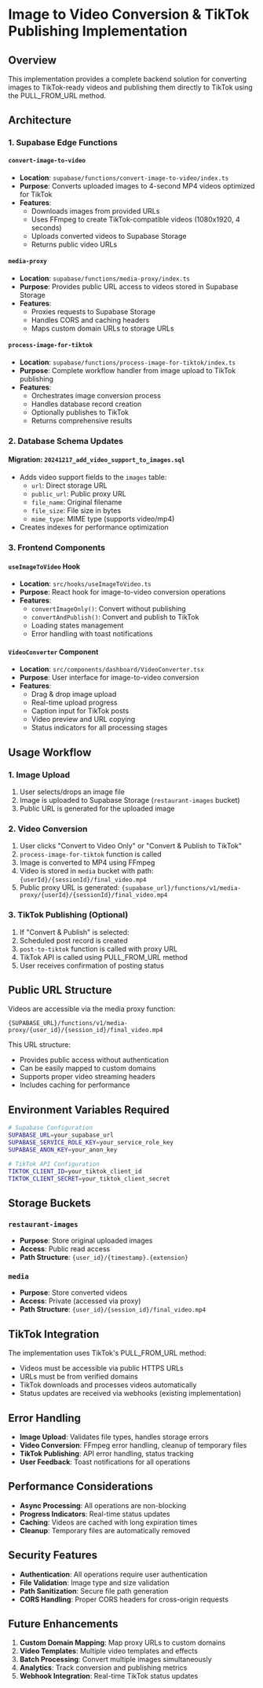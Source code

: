 # Image to Video Conversion & TikTok Publishing Implementation

## Overview

This implementation provides a complete backend solution for converting images to TikTok-ready videos and publishing them directly to TikTok using the PULL_FROM_URL method.

## Architecture

### 1. Supabase Edge Functions

#### `convert-image-to-video`
- **Location**: `supabase/functions/convert-image-to-video/index.ts`
- **Purpose**: Converts uploaded images to 4-second MP4 videos optimized for TikTok
- **Features**:
  - Downloads images from provided URLs
  - Uses FFmpeg to create TikTok-compatible videos (1080x1920, 4 seconds)
  - Uploads converted videos to Supabase Storage
  - Returns public video URLs

#### `media-proxy`
- **Location**: `supabase/functions/media-proxy/index.ts`
- **Purpose**: Provides public URL access to videos stored in Supabase Storage
- **Features**:
  - Proxies requests to Supabase Storage
  - Handles CORS and caching headers
  - Maps custom domain URLs to storage URLs

#### `process-image-for-tiktok`
- **Location**: `supabase/functions/process-image-for-tiktok/index.ts`
- **Purpose**: Complete workflow handler from image upload to TikTok publishing
- **Features**:
  - Orchestrates image conversion process
  - Handles database record creation
  - Optionally publishes to TikTok
  - Returns comprehensive results

### 2. Database Schema Updates

#### Migration: `20241217_add_video_support_to_images.sql`
- Adds video support fields to the `images` table:
  - `url`: Direct storage URL
  - `public_url`: Public proxy URL
  - `file_name`: Original filename
  - `file_size`: File size in bytes
  - `mime_type`: MIME type (supports video/mp4)
- Creates indexes for performance optimization

### 3. Frontend Components

#### `useImageToVideo` Hook
- **Location**: `src/hooks/useImageToVideo.ts`
- **Purpose**: React hook for image-to-video conversion operations
- **Features**:
  - `convertImageOnly()`: Convert without publishing
  - `convertAndPublish()`: Convert and publish to TikTok
  - Loading states management
  - Error handling with toast notifications

#### `VideoConverter` Component
- **Location**: `src/components/dashboard/VideoConverter.tsx`
- **Purpose**: User interface for image-to-video conversion
- **Features**:
  - Drag & drop image upload
  - Real-time upload progress
  - Caption input for TikTok posts
  - Video preview and URL copying
  - Status indicators for all processing stages

## Usage Workflow

### 1. Image Upload
1. User selects/drops an image file
2. Image is uploaded to Supabase Storage (`restaurant-images` bucket)
3. Public URL is generated for the uploaded image

### 2. Video Conversion
1. User clicks "Convert to Video Only" or "Convert & Publish to TikTok"
2. `process-image-for-tiktok` function is called
3. Image is converted to MP4 using FFmpeg
4. Video is stored in `media` bucket with path: `{userId}/{sessionId}/final_video.mp4`
5. Public proxy URL is generated: `{supabase_url}/functions/v1/media-proxy/{userId}/{sessionId}/final_video.mp4`

### 3. TikTok Publishing (Optional)
1. If "Convert & Publish" is selected:
2. Scheduled post record is created
3. `post-to-tiktok` function is called with proxy URL
4. TikTok API is called using PULL_FROM_URL method
5. User receives confirmation of posting status

## Public URL Structure

Videos are accessible via the media proxy function:
```
{SUPABASE_URL}/functions/v1/media-proxy/{user_id}/{session_id}/final_video.mp4
```

This URL structure:
- Provides public access without authentication
- Can be easily mapped to custom domains
- Supports proper video streaming headers
- Includes caching for performance

## Environment Variables Required

```bash
# Supabase Configuration
SUPABASE_URL=your_supabase_url
SUPABASE_SERVICE_ROLE_KEY=your_service_role_key
SUPABASE_ANON_KEY=your_anon_key

# TikTok API Configuration
TIKTOK_CLIENT_ID=your_tiktok_client_id
TIKTOK_CLIENT_SECRET=your_tiktok_client_secret
```

## Storage Buckets

### `restaurant-images`
- **Purpose**: Store original uploaded images
- **Access**: Public read access
- **Path Structure**: `{user_id}/{timestamp}.{extension}`

### `media`
- **Purpose**: Store converted videos
- **Access**: Private (accessed via proxy)
- **Path Structure**: `{user_id}/{session_id}/final_video.mp4`

## TikTok Integration

The implementation uses TikTok's PULL_FROM_URL method:
- Videos must be accessible via public HTTPS URLs
- URLs must be from verified domains
- TikTok downloads and processes videos automatically
- Status updates are received via webhooks (existing implementation)

## Error Handling

- **Image Upload**: Validates file types, handles storage errors
- **Video Conversion**: FFmpeg error handling, cleanup of temporary files
- **TikTok Publishing**: API error handling, status tracking
- **User Feedback**: Toast notifications for all operations

## Performance Considerations

- **Async Processing**: All operations are non-blocking
- **Progress Indicators**: Real-time status updates
- **Caching**: Videos are cached with long expiration times
- **Cleanup**: Temporary files are automatically removed

## Security Features

- **Authentication**: All operations require user authentication
- **File Validation**: Image type and size validation
- **Path Sanitization**: Secure file path generation
- **CORS Handling**: Proper CORS headers for cross-origin requests

## Future Enhancements

1. **Custom Domain Mapping**: Map proxy URLs to custom domains
2. **Video Templates**: Multiple video templates and effects
3. **Batch Processing**: Convert multiple images simultaneously
4. **Analytics**: Track conversion and publishing metrics
5. **Webhook Integration**: Real-time TikTok status updates 